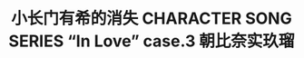 ---
logo: images/music/小长门有希的消失CHARACTERSONGSERIESInLovecase3朝比奈实玖瑠.jpg
title: 小长门有希的消失 CHARACTER SONG SERIES “In Love” case.3 朝比奈实玖瑠
subTitle: 暂无资源，如果你拥有该资源，可点击此处向我们提交反馈

category: 音乐

hasResource: false
---